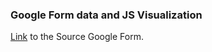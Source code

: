 ### Google Form data and JS Visualization

[Link](https://forms.gle/G5NGHKXxnTWC4JAb9) to the Source Google Form.